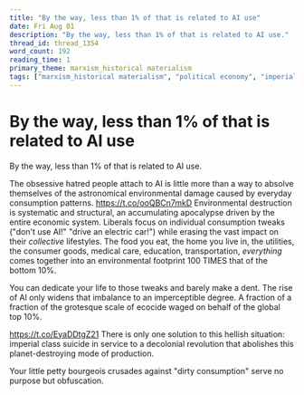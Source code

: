 ```yaml
---
title: "By the way, less than 1% of that is related to AI use"
date: Fri Aug 01
description: "By the way, less than 1% of that is related to AI use."
thread_id: thread_1354
word_count: 192
reading_time: 1
primary_theme: marxism_historical materialism
tags: ["marxism_historical materialism", "political economy", "imperialism_colonialism", "organizational theory"]
---
```


# By the way, less than 1% of that is related to AI use

By the way, less than 1% of that is related to AI use.

The obsessive hatred people attach to AI is little more than a way to absolve themselves of the astronomical environmental damage caused by everyday consumption patterns. https://t.co/ooQBCn7mkD Environmental destruction is systematic and structural, an accumulating apocalypse driven by the entire economic system. Liberals focus on individual consumption tweaks ("don't use AI!" "drive an electric car!") while erasing the vast impact on their *collective* lifestyles. The food you eat, the home you live in, the utilities, the consumer goods, medical care, education, transportation, *everything* comes together into an environmental footprint 100 TIMES that of the bottom 10%.

You can dedicate your life to those tweaks and barely make a dent. The rise of AI only widens that imbalance to an imperceptible degree. A fraction of a fraction of the grotesque scale of ecocide waged on behalf of the global top 10%.

https://t.co/EyaDDtgZ21 There is only one solution to this hellish situation: imperial class suicide in service to a decolonial revolution that abolishes this planet-destroying mode of production.

Your little petty bourgeois crusades against "dirty consumption" serve no purpose but obfuscation.